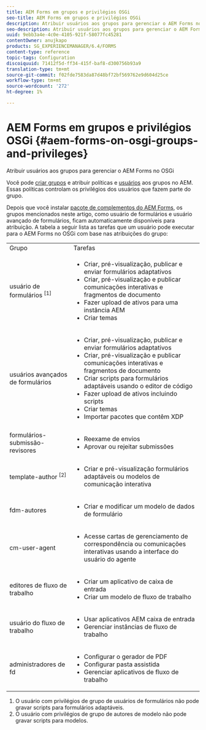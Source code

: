```yaml
---
title: AEM Forms em grupos e privilégios OSGi
seo-title: AEM Forms em grupos e privilégios OSGi
description: Atribuir usuários aos grupos para gerenciar o AEM Forms no OSGi
seo-description: Atribuir usuários aos grupos para gerenciar o AEM Forms no OSGi
uuid: 9ebb3a4e-4c0e-4105-921f-58077fc45281
contentOwner: anujkapo
products: SG_EXPERIENCEMANAGER/6.4/FORMS
content-type: reference
topic-tags: Configuration
discoiquuid: 71412f5d-ff34-415f-baf8-d300756b93a9
translation-type: tm+mt
source-git-commit: f02fde7583da87d48bf72bf569762e9d604d25ce
workflow-type: tm+mt
source-wordcount: '272'
ht-degree: 1%

---
```



# AEM Forms em grupos e privilégios OSGi {#aem-forms-on-osgi-groups-and-privileges}

Atribuir usuários aos grupos para gerenciar o AEM Forms no OSGi

Você pode [criar grupos](/help/sites-administering/user-group-ac-admin.md#group-administration) e atribuir políticas e [usuários](/help/sites-administering/user-group-ac-admin.md#user-administration) aos grupos no AEM. Essas políticas controlam os privilégios dos usuários que fazem parte do grupo.

Depois que você instalar [pacote de complementos do AEM Forms](/help/forms/using/installing-configuring-aem-forms-osgi.md), os grupos mencionados neste artigo, como usuário de formulários e usuário avançado de formulários, ficam automaticamente disponíveis para atribuição. A tabela a seguir lista as tarefas que um usuário pode executar para o AEM Forms no OSGi com base nas atribuições do grupo:

<table> 
 <tbody>
  <tr>
   <td>Grupo</td> 
   <td>Tarefas</td> 
  </tr>
  <tr>
   <td>usuário de formulários <sup>[1]</sup></td> 
   <td>
    <ul> 
     <li>Criar, pré-visualização, publicar e enviar formulários adaptativos</li> 
     <li>Criar, pré-visualização e publicar comunicações interativas e fragmentos de documento</li> 
     <li>Fazer upload de ativos para uma instância AEM</li> 
     <li>Criar temas</li> 
    </ul> </td> 
  </tr>
  <tr>
   <td>usuários avançados de formulários</td> 
   <td>
    <ul> 
     <li>Criar, pré-visualização, publicar e enviar formulários adaptativos</li> 
     <li>Criar, pré-visualização e publicar comunicações interativas e fragmentos de documento</li> 
     <li>Criar scripts para formulários adaptáveis usando o editor de código</li> 
     <li>Fazer upload de ativos incluindo scripts</li> 
     <li>Criar temas</li> 
     <li>Importar pacotes que contêm XDP</li> 
    </ul> </td> 
  </tr>
  <tr>
   <td>formulários-submissão-revisores</td> 
   <td>
    <ul> 
     <li>Reexame de envios</li> 
     <li>Aprovar ou rejeitar submissões</li> 
    </ul> </td> 
  </tr>
  <tr>
   <td>template-author <sup>[2]</sup></td> 
   <td>
    <ul> 
     <li>Criar e pré-visualização formulários adaptáveis ou modelos de comunicação interativa</li> 
    </ul> </td> 
  </tr>
  <tr>
   <td><p>fdm-autores</p> </td> 
   <td>
    <ul> 
     <li>Criar e modificar um modelo de dados de formulário</li> 
    </ul> </td> 
  </tr>
  <tr>
   <td>cm-user-agent</td> 
   <td>
    <ul> 
     <li>Acesse cartas de gerenciamento de correspondência ou comunicações interativas usando a interface do usuário do agente</li> 
    </ul> </td> 
  </tr>
  <tr>
   <td><p>editores de fluxo de trabalho</p> </td> 
   <td>
    <ul> 
     <li>Criar um aplicativo de caixa de entrada</li> 
     <li>Criar um modelo de fluxo de trabalho</li> 
    </ul> </td> 
  </tr>
  <tr>
   <td>usuário do fluxo de trabalho</td> 
   <td>
    <ul> 
     <li>Usar aplicativos AEM caixa de entrada</li> 
     <li>Gerenciar instâncias de fluxo de trabalho</li> 
    </ul> </td> 
  </tr>
  <tr>
   <td>administradores de fd</td> 
   <td>
    <ul> 
     <li>Configurar o gerador de PDF</li> 
     <li>Configurar pasta assistida</li> 
     <li>Gerenciar aplicativos de fluxo de trabalho</li> 
    </ul> </td> 
  </tr>
 </tbody>
</table>

1. O usuário com privilégios de grupo de usuários de formulários não pode gravar scripts para formulários adaptáveis.
1. O usuário com privilégios de grupo de autores de modelo não pode gravar scripts para modelos.

